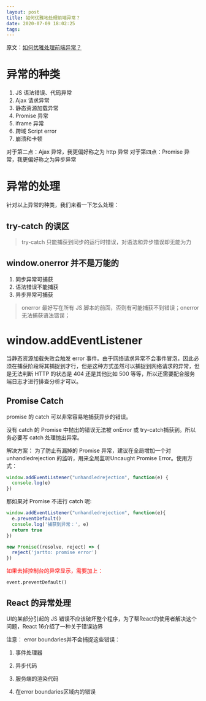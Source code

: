 ```yaml
---
layout: post
title: 如何优雅地处理前端异常？
date: 2020-07-09 18:02:25
tags:
---
```


原文：[如何优雅处理前端异常？](https://zhuanlan.zhihu.com/p/51800345)

# 异常的种类
1. JS 语法错误、代码异常
2. Ajax 请求异常
3. 静态资源加载异常
4. Promise 异常
6. iframe 异常
7. 跨域 Script error
8. 崩溃和卡顿

对于第二点：Ajax 异常，我更偏好称之为 http 异常
对于第四点：Promise 异常，我更偏好称之为异步异常

# 异常的处理

针对以上异常的种类，我们来看一下怎么处理：

## try-catch  的误区

> try-catch 只能捕获到同步的运行时错误，对语法和异步错误却无能为力

## window.onerror 并不是万能的

1. 同步异常可捕获
2. 语法错误不能捕获
3. 异步异常可捕获

> onerror 最好写在所有 JS 脚本的前面，否则有可能捕获不到错误；onerror 无法捕获语法错误；

# window.addEventListener

当静态资源加载失败会触发 error 事件。由于网络请求异常不会事件冒泡，因此必须在捕获阶段将其捕捉到才行，但是这种方式虽然可以捕捉到网络请求的异常，但是无法判断 HTTP 的状态是 404 还是其他比如 500 等等，所以还需要配合服务端日志才进行排查分析才可以。

## Promise Catch

promise 的 catch 可以非常容易地捕获异步的错误。

没有 catch 的 Promise 中抛出的错误无法被 onError 或 try-catch捕获到。所以务必要写 catch 处理抛出异常。

解决方案： 为了防止有漏掉的 Promise 异常，建议在全局增加一个对 unhandledrejection 的监听，用来全局监听Uncaught Promise Error。使用方式：

```js
window.addEventListener("unhandledrejection", function(e) {
  console.log(e)
})
```
那如果对 Promise 不进行 catch 呢:

```js
window.addEventListener("unhandledrejection", function(e){
  e.preventDefault()
  console.log('捕获到异常：', e)
  return true
})

new Promise((resolve, reject) => {
  reject('jartto: promise error')
})
```

<font color="red">如果去掉控制台的异常显示，需要加上：</font>

```
event.preventDefault()
```

## React 的异常处理

UI的某部分引起的 JS 错误不应该破坏整个程序，为了帮React的使用者解决这个问题，React 16介绍了一种关于错误边界

注意： error boundaries并不会捕捉这些错误：

1. 事件处理器

2. 异步代码

3. 服务端的渲染代码

4. 在error boundaries区域内的错误
